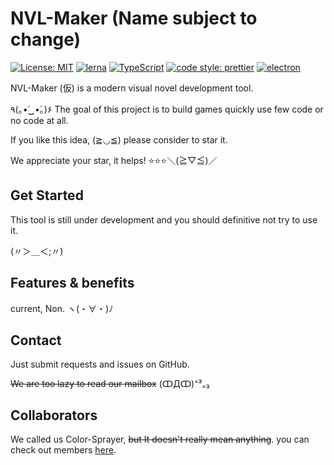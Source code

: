 # NVL-Maker (Name subject to change)

[![License: MIT](https://img.shields.io/badge/License-MIT-yellow.svg)](https://opensource.org/licenses/MIT)
[![lerna](https://img.shields.io/badge/maintained%20with-lerna-cc00ff.svg)](https://lerna.js.org/)
[![TypeScript](https://img.shields.io/badge/%3C%2F%3E-TypeScript-%230074c1.svg)](https://www.typescriptlang.org/)
[![code style: prettier](https://img.shields.io/badge/code_style-prettier-f8bc45.svg)](https://github.com/prettier/prettier)
[![electron](https://img.shields.io/badge/dist-electron-9ce5f4.svg)](https://www.electronjs.org/)

NVL-Maker (仮) is a modern visual novel development tool.

٩(｡•́‿•̀｡)۶ The goal of this project is to build games quickly use few code or no code at all.

If you like this idea, (≧◡≦) please consider to star it.

We appreciate your star, it helps! ⭐⭐⭐＼(≧▽≦)／

## Get Started

This tool is still under development and you should definitive not try to use it.

(〃＞＿＜;〃)

## Features & benefits

current, Non. ヽ(・∀・)ﾉ

## Contact

Just submit requests and issues on GitHub.

~~We are too lazy to read our mailbox~~ (ↀДↀ)⁼³₌₃

## Collaborators

We called us Color-Sprayer, ~~but It doesn't really mean anything~~. you can check out members [here](./Collaborators.md).

